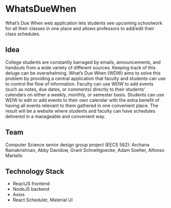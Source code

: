 # WhatsDueWhen
What’s Due When web application lets students see upcoming schoolwork for all their classes in one place and allows professors to add/edit their class schedules.<br>

## Idea
College students are constantly barraged by emails, announcements, and handouts from a wide variety of different sources. Keeping track of this deluge can be overwhelming. What’s Due When (WDW) aims to solve this problem by providing a central application that faculty and students can use to control the flow of information. Faculty can use WDW to add events (such as notes, due dates, or comments) directly to their students’ calendars on either a weekly, monthly, or semester basis. Students can use WDW to edit or add events to their own calendar with the extra benefit of having all events relevant to them gathered in one convenient place. The result will be a website where students and faculty can have schedules delivered in a manageable and convenient way. 

## Team
Computer Science senior design group project (EECS 582): Archana Ramakrishnan, Abby Davidow, Grant Schnettgoecke, Adam Soelter, Alfonso Martello 


## Technology Stack

- ReactJS frontend
- NodeJS backend
- Axios
- React Scheduler, Material UI
